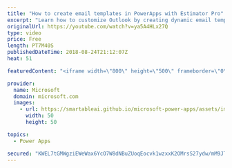 ```yaml
---
title: "How to create email templates in PowerApps with Estimator Pro"
excerpt: "Learn how to customize Outlook by creating dynamic email templates in PowerApps with Estimator Pro. By using Estimator Pro, you can view the location and details of your customer appointments, build project estimates, and send the details to customers all within a single app.   Learn more: https://web.powerapps.com/home?sampleapp_preview=estimatorpro"
originalUrl: https://youtube.com/watch?v=ya5A4HLx27Q
type: video
price: Free
length: PT7M40S
publishedDateTime: 2018-08-24T21:12:07Z
heat: 51

featuredContent: "<iframe width=\"800\" height=\"500\" frameborder=\"0\" src=\"https://www.youtube.com/embed/ya5A4HLx27Q\" allow=\"accelerometer; autoplay; encrypted-media; gyroscope; picture-in-picture\" allowfullscreen></iframe>"

provider:
  name: Microsoft
  domain: microsoft.com
  images:
    - url: https://smartableai.github.io/microsoft-power-apps/assets/images/organizations/microsoft.com-50x50.jpg
      width: 50
      height: 50

topics:
  - Power Apps

secured: "KWEL7tGMWgziEWeWax6YcO7W8dNBuZUoqEocvk1wzxxK2OMrsS27ydw/mM9JTD8WCUQTRSJvp1ypTdTKvGljyDuD645N+IxynFy1k7ljKeOwHKWFZx/X7Qc9lwyacuneQI6U83cHH7lm4ryzA3dxhNi5zEE4lvWqnlk1LbU+HUoyHn6LCUJ0gVZoHX6oVggCpbbLFf2WJCQrkCXd6sSY83jBiIFz6/atmaLmA2b3IqfVzYJStu0qOC0BfotDs2mgnX0CH/Bq/zghZe9i3LjqUdoNuG2zRI4ho01T45IwG/yqTTOWghPYsAGNoIf0L55IyVllM++kvpJwiK8SgyaEjF/b0y2tdpgdxQmEQpYy4eRDhs0MVOUbG5FtgKoea1bl7jjTD8x5OER+KEUW7XtDkg==;YnLPmnJDkC6Qtytx9UIlmA=="
---
```


